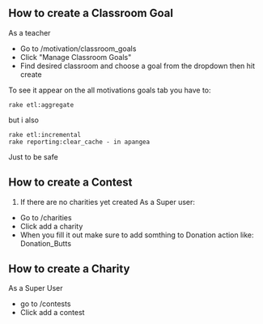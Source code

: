 ## How to create a Classroom Goal
As a teacher
* Go to /motivation/classroom_goals
* Click "Manage Classroom Goals"
* Find desired classroom and choose a goal from the dropdown then hit create

To see it appear on the all motivations goals tab you have to:
```
rake etl:aggregate
```
but i also 
```
rake etl:incremental 
rake reporting:clear_cache - in apangea 
```
Just to be safe

## How to create a Contest
1) If there are no charities yet created
As a Super user:
* Go to /charities
* Click add a charity
* When you fill it out make sure to add somthing to Donation action like: Donation_Butts

## How to create a Charity
As a Super User
* go to /contests
* Click add a contest
